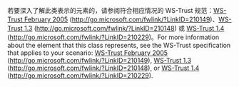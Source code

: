 <span data-ttu-id="07ce2-101">若要深入了解此类表示的元素的，请参阅符合相应情况的 WS-Trust 规范：[WS-Trust February 2005](http://go.microsoft.com/fwlink/?LinkID=210149) (http://go.microsoft.com/fwlink/?LinkID=210149)、[WS-Trust 1.3](http://go.microsoft.com/fwlink/?LinkID=210148) (http://go.microsoft.com/fwlink/?LinkID=210148) 或 [WS-Trust 1.4](http://go.microsoft.com/fwlink/?LinkID=210229) (http://go.microsoft.com/fwlink/?LinkID=210229)。</span><span class="sxs-lookup"><span data-stu-id="07ce2-101">For more information about the element that this class represents, see the WS-Trust specification that applies to your scenario: [WS-Trust February 2005](http://go.microsoft.com/fwlink/?LinkID=210149) (http://go.microsoft.com/fwlink/?LinkID=210149), [WS-Trust 1.3](http://go.microsoft.com/fwlink/?LinkID=210148) (http://go.microsoft.com/fwlink/?LinkID=210148), or [WS-Trust 1.4](http://go.microsoft.com/fwlink/?LinkID=210229) (http://go.microsoft.com/fwlink/?LinkID=210229).</span></span>